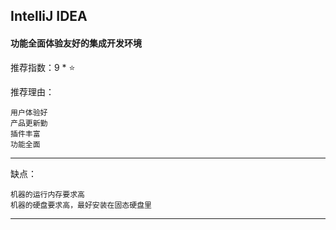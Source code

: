 ## IntelliJ IDEA

#### 功能全面体验友好的集成开发环境

推荐指数：9 * ⭐

推荐理由：

    用户体验好
    产品更新勤
    插件丰富
    功能全面

---



缺点：

    机器的运行内存要求高
    机器的硬盘要求高，最好安装在固态硬盘里

---























